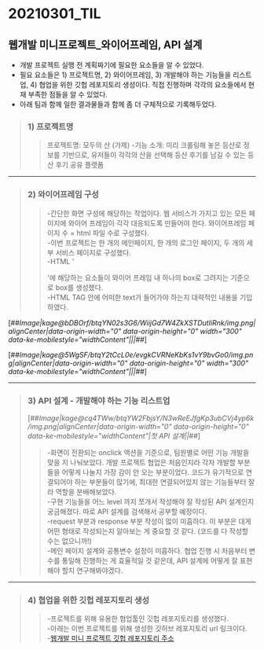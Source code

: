 20210301\_TIL
==============
웹개발 미니프로젝트_와이어프레임, API 설계
----------------------------------------

-   개발 프로젝트 실행 전 계획짜기에 필요한 요소들을 알 수 있었다.
-   필요 요소들은 1) 프로젝트명, 2) 와이어프레임, 3) 개발해야 하는 기능들을 리스트업, 4) 협업을 위한 깃헙 레포지토리 생성이다. 직접 진행하며 각각의 요소들에서 현재 부족한 점들을 알 수 있었다.
-   아래 팀과 함께 일한 결과물들과 함께 좀 더 구체적으로 기록해두었다.


>### **1) 프로젝트명**
> >  프로젝트명: 모두의 산 (가제)
> >  -기능 소개: 미리 크롤링해 놓은 등산로 정보를 기반으로, 유저들이 각각의 산을 선택해 등산 후기를 남길 수 있는 등산 후기 공유 플랫폼

***


>### **2) 와이어프레임 구성**
>   > -간단한 화면 구성에 해당하는 작업이다. 웹 서비스가 가지고 있는 모든 페이지에 와이어 프레임이 각각 대응되도록 만들어야 한다. 와이어프레임 페이지 수 = html 파일 수로 구성했다.  
>   > -이번 프로젝트는 한 개의 메인페이지, 한 개의 로그인 페이지, 두 개의 세부 서비스 페이지로 구성했다.  
>   > -HTML '<div>'에 해당하는 요소들이 와이어 프레임 내 하나의 box로 그려지는 기준으로 box를 생성했다.  
>   > -HTML TAG 안에 어떠한 text가 들어가야 하는지 대략적인 내용을 기입하였다.  


[##_Image|kage@bDBOrf/btqYN02s3G6/WiijGd7W4ZkXSTDutIiRnk/img.png|alignCenter|data-origin-width="0" data-origin-height="0" width="300" data-ke-mobilestyle="widthContent"|||_##]

[##_Image|kage@5WgSF/btqY2tCcL0e/evgkCVRNeKbKs1vY9bvGo0/img.png|alignCenter|data-origin-width="0" data-origin-height="0" width="300" data-ke-mobilestyle="widthContent"|||_##]

***


>### **3) API 설계 - 개발해야 하는 기능 리스트업**
>[##_Image|kage@cq4TWw/btqYW2FbjsY/N3wReEJfgKp3ubCVj4yp6k/img.png|alignCenter|data-origin-width="0" data-origin-height="0" data-ke-mobilestyle="widthContent"|첫 API 설계||_##]  
>   >-화면이 전환되는 onclick 액션을 기준으로, 팀원별로 어떤 기능 개발을 맞을 지 나눠보았다. 개발 프로젝트 협업은 처음인지라 각자 개발할 부분들을 어떻게 나눌지 가장 감이 안 오는 부분이었다. 코드가 유기적으로 연결되어야 하는 부분들이 많기에, 최대한 연결되어있지 않는 기능들부터 잘라 역할을 분배해보았다.  
>   >-구현 기능들을 어느 level 까지 쪼개서 작성해야 잘 작성된 API 설계인지 궁금해졌다. 따로 API 설계를 검색해서 공부할 예정이다.  
>   >-request 부분과 response 부분 작성이 많이 미흡하다. 이 부분은 대게 어떤 형태로 작성되는지 알아보는 게 중요할 것 같다. (코드를 다 작성할 수는 없으니까!)  
>   >-메인 페이지 설계와 공통변수 설정이 미흡하다. 협업 진행 시 처음부터 변수를 통일해 진행하는 게 효율적일 것 같은데, API 설계에 어떻게 잘 표현해야 할지 연구해봐야겠다.  

***


>### **4) 협업을 위한 깃헙 레포지토리 생성**
>   >-프로젝트를 위해 유용한 협업툴인 깃헙 레포지토리를 생성했다.  
>   >-아래는 이번 프로젝트를 위해 생성한 깃허브 레포지토리 url 링크이다.  
>   >-[웹개발 미니 프로젝트 깃헙 레포지토리 주소](https://github.com/joychae/hh99_Webproject_w1.git)  